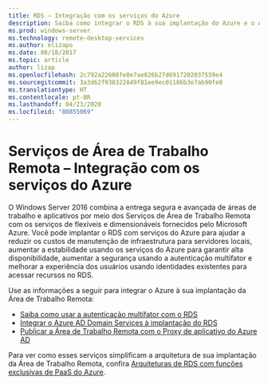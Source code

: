 ```yaml
---
title: RDS – Integração com os serviços do Azure
description: Saiba como integrar o RDS à sua implantação do Azure e o Azure à sua implantação do RDS.
ms.prod: windows-server
ms.technology: remote-desktop-services
ms.author: elizapo
ms.date: 08/18/2017
ms.topic: article
author: lizap
ms.openlocfilehash: 2c792a22608fe0e7ae826b27d6917202037559e4
ms.sourcegitcommit: 3a3d62f938322849f81ee9ec01186b3e7ab90fe0
ms.translationtype: HT
ms.contentlocale: pt-BR
ms.lasthandoff: 04/23/2020
ms.locfileid: "80855069"
---
```

# <a name="remote-desktop-services---integrating-with-azure-services"></a>Serviços de Área de Trabalho Remota – Integração com os serviços do Azure

O Windows Server 2016 combina a entrega segura e avançada de áreas de trabalho e aplicativos por meio dos Serviços de Área de Trabalho Remota com os serviços de flexíveis e dimensionáveis fornecidos pelo Microsoft Azure. Você pode implantar o RDS com serviços do Azure para ajudar a reduzir os custos de manutenção de infraestrutura para servidores locais, aumentar a estabilidade usando os serviços do Azure para garantir alta disponibilidade, aumentar a segurança usando a autenticação multifator e melhorar a experiência dos usuários usando identidades existentes para acessar recursos no RDS.

Use as informações a seguir para integrar o Azure à sua implantação da Área de Trabalho Remota:

- [Saiba como usar a autenticação multifator com o RDS](/azure/multi-factor-authentication/nps-extension-remote-desktop-gateway)
- [Integrar o Azure AD Domain Services à implantação do RDS](rds-azure-adds.md)
- [Publicar a Área de Trabalho Remota com o Proxy de aplicativo do Azure AD](/azure/active-directory/application-proxy-publish-remote-desktop)

Para ver como esses serviços simplificam a arquitetura de sua implantação da Área de Trabalho Remota, confira [Arquiteturas de RDS com funções exclusivas de PaaS do Azure](desktop-hosting-logical-architecture.md#rds-architectures-with-unique-azure-paas-roles).